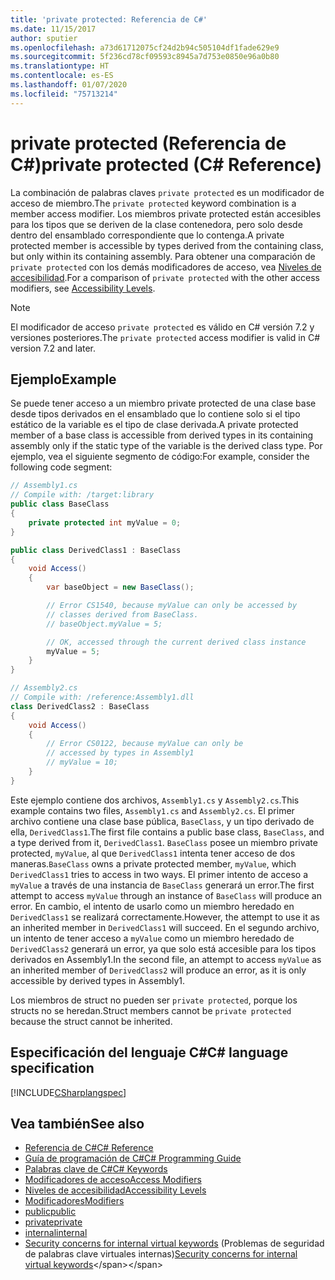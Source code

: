```yaml
---
title: 'private protected: Referencia de C#'
ms.date: 11/15/2017
author: sputier
ms.openlocfilehash: a73d61712075cf24d2b94c505104df1fade629e9
ms.sourcegitcommit: 5f236cd78cf09593c8945a7d753e0850e96a0b80
ms.translationtype: HT
ms.contentlocale: es-ES
ms.lasthandoff: 01/07/2020
ms.locfileid: "75713214"
---
```

# <a name="private-protected-c-reference"></a><span data-ttu-id="b8314-102">private protected (Referencia de C#)</span><span class="sxs-lookup"><span data-stu-id="b8314-102">private protected (C# Reference)</span></span>

<span data-ttu-id="b8314-103">La combinación de palabras claves `private protected` es un modificador de acceso de miembro.</span><span class="sxs-lookup"><span data-stu-id="b8314-103">The `private protected` keyword combination is a member access modifier.</span></span> <span data-ttu-id="b8314-104">Los miembros private protected están accesibles para los tipos que se deriven de la clase contenedora, pero solo desde dentro del ensamblado correspondiente que lo contenga.</span><span class="sxs-lookup"><span data-stu-id="b8314-104">A private protected member is accessible by types derived from the containing class, but only within its containing assembly.</span></span> <span data-ttu-id="b8314-105">Para obtener una comparación de `private protected` con los demás modificadores de acceso, vea [Niveles de accesibilidad](accessibility-levels.md).</span><span class="sxs-lookup"><span data-stu-id="b8314-105">For a comparison of `private protected` with the other access modifiers, see [Accessibility Levels](accessibility-levels.md).</span></span>

> [!NOTE]
> <span data-ttu-id="b8314-106">El modificador de acceso `private protected` es válido en C# versión 7.2 y versiones posteriores.</span><span class="sxs-lookup"><span data-stu-id="b8314-106">The `private protected` access modifier is valid in C# version 7.2 and later.</span></span>

## <a name="example"></a><span data-ttu-id="b8314-107">Ejemplo</span><span class="sxs-lookup"><span data-stu-id="b8314-107">Example</span></span>

<span data-ttu-id="b8314-108">Se puede tener acceso a un miembro private protected de una clase base desde tipos derivados en el ensamblado que lo contiene solo si el tipo estático de la variable es el tipo de clase derivada.</span><span class="sxs-lookup"><span data-stu-id="b8314-108">A private protected member of a base class is accessible from derived types in its containing assembly only if the static type of the variable is the derived class type.</span></span> <span data-ttu-id="b8314-109">Por ejemplo, vea el siguiente segmento de código:</span><span class="sxs-lookup"><span data-stu-id="b8314-109">For example, consider the following code segment:</span></span>  

```csharp
// Assembly1.cs  
// Compile with: /target:library  
public class BaseClass
{
    private protected int myValue = 0;
}

public class DerivedClass1 : BaseClass
{
    void Access()
    {
        var baseObject = new BaseClass();

        // Error CS1540, because myValue can only be accessed by
        // classes derived from BaseClass.
        // baseObject.myValue = 5;  

        // OK, accessed through the current derived class instance
        myValue = 5;
    }
}
```

```csharp
// Assembly2.cs  
// Compile with: /reference:Assembly1.dll  
class DerivedClass2 : BaseClass
{
    void Access()
    {
        // Error CS0122, because myValue can only be
        // accessed by types in Assembly1
        // myValue = 10;
    }
}
```

<span data-ttu-id="b8314-110">Este ejemplo contiene dos archivos, `Assembly1.cs` y `Assembly2.cs`.</span><span class="sxs-lookup"><span data-stu-id="b8314-110">This example contains two files, `Assembly1.cs` and `Assembly2.cs`.</span></span>
<span data-ttu-id="b8314-111">El primer archivo contiene una clase base pública, `BaseClass`, y un tipo derivado de ella, `DerivedClass1`.</span><span class="sxs-lookup"><span data-stu-id="b8314-111">The first file contains a public base class, `BaseClass`, and a type derived from it, `DerivedClass1`.</span></span> <span data-ttu-id="b8314-112">`BaseClass` posee un miembro private protected, `myValue`, al que `DerivedClass1` intenta tener acceso de dos maneras.</span><span class="sxs-lookup"><span data-stu-id="b8314-112">`BaseClass` owns a private protected member, `myValue`, which `DerivedClass1` tries to access in two ways.</span></span> <span data-ttu-id="b8314-113">El primer intento de acceso a `myValue` a través de una instancia de `BaseClass` generará un error.</span><span class="sxs-lookup"><span data-stu-id="b8314-113">The first attempt to access `myValue` through an instance of `BaseClass` will produce an error.</span></span> <span data-ttu-id="b8314-114">En cambio, el intento de usarlo como un miembro heredado en `DerivedClass1` se realizará correctamente.</span><span class="sxs-lookup"><span data-stu-id="b8314-114">However, the attempt to use it as an inherited member in `DerivedClass1` will succeed.</span></span>
<span data-ttu-id="b8314-115">En el segundo archivo, un intento de tener acceso a `myValue` como un miembro heredado de `DerivedClass2` generará un error, ya que solo está accesible para los tipos derivados en Assembly1.</span><span class="sxs-lookup"><span data-stu-id="b8314-115">In the second file, an attempt to access `myValue` as an inherited member of `DerivedClass2` will produce an error, as it is only accessible by derived types in Assembly1.</span></span>

<span data-ttu-id="b8314-116">Los miembros de struct no pueden ser `private protected`, porque los structs no se heredan.</span><span class="sxs-lookup"><span data-stu-id="b8314-116">Struct members cannot be `private protected` because the struct cannot be inherited.</span></span>  

## <a name="c-language-specification"></a><span data-ttu-id="b8314-117">Especificación del lenguaje C#</span><span class="sxs-lookup"><span data-stu-id="b8314-117">C# language specification</span></span>

[!INCLUDE[CSharplangspec](~/includes/csharplangspec-md.md)]  

## <a name="see-also"></a><span data-ttu-id="b8314-118">Vea también</span><span class="sxs-lookup"><span data-stu-id="b8314-118">See also</span></span>

- [<span data-ttu-id="b8314-119">Referencia de C#</span><span class="sxs-lookup"><span data-stu-id="b8314-119">C# Reference</span></span>](../index.md)
- [<span data-ttu-id="b8314-120">Guía de programación de C#</span><span class="sxs-lookup"><span data-stu-id="b8314-120">C# Programming Guide</span></span>](../../programming-guide/index.md)
- [<span data-ttu-id="b8314-121">Palabras clave de C#</span><span class="sxs-lookup"><span data-stu-id="b8314-121">C# Keywords</span></span>](index.md)
- [<span data-ttu-id="b8314-122">Modificadores de acceso</span><span class="sxs-lookup"><span data-stu-id="b8314-122">Access Modifiers</span></span>](access-modifiers.md)
- [<span data-ttu-id="b8314-123">Niveles de accesibilidad</span><span class="sxs-lookup"><span data-stu-id="b8314-123">Accessibility Levels</span></span>](accessibility-levels.md)
- [<span data-ttu-id="b8314-124">Modificadores</span><span class="sxs-lookup"><span data-stu-id="b8314-124">Modifiers</span></span>](index.md)
- [<span data-ttu-id="b8314-125">public</span><span class="sxs-lookup"><span data-stu-id="b8314-125">public</span></span>](public.md)
- [<span data-ttu-id="b8314-126">private</span><span class="sxs-lookup"><span data-stu-id="b8314-126">private</span></span>](private.md)
- [<span data-ttu-id="b8314-127">internal</span><span class="sxs-lookup"><span data-stu-id="b8314-127">internal</span></span>](internal.md)
- <span data-ttu-id="b8314-128">[Security concerns for internal virtual keywords](https://docs.microsoft.com/previous-versions/dotnet/netframework-4.0/heyd8kky(v=vs.100)) (Problemas de seguridad de palabras clave virtuales internas)</span><span class="sxs-lookup"><span data-stu-id="b8314-128">[Security concerns for internal virtual keywords](https://docs.microsoft.com/previous-versions/dotnet/netframework-4.0/heyd8kky(v=vs.100))</span></span>
